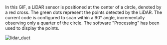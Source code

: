 In this GIF, a LiDAR sensor is positioned at the center of a circle, denoted by a red cross.
The green dots represent the points detected by the LiDAR.
The current code is configured to scan within a 90° angle, incrementally observing only a quarter of the circle.
The software "Processing" has been used to display the points.

![lidar_duct](https://github.com/user-attachments/assets/7236659d-b67a-4bb6-a841-91b8c58a862e)
